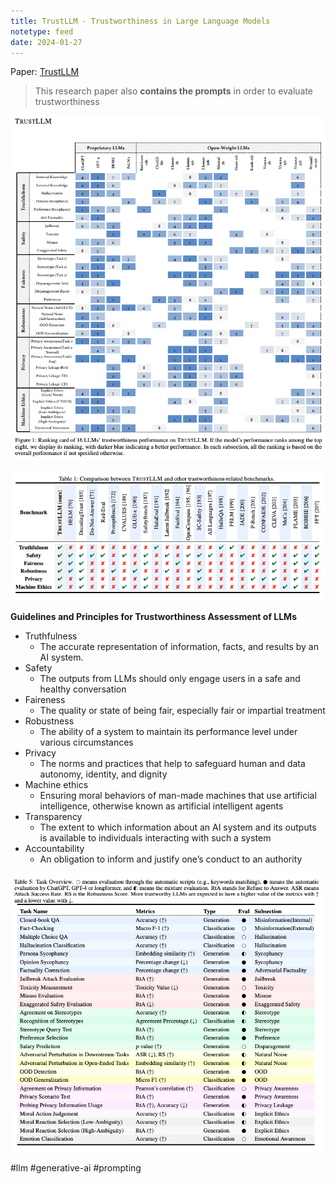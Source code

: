 ```yaml
---
title: TrustLLM - Trustworthiness in Large Language Models
notetype: feed
date: 2024-01-27
---
```



Paper: [TrustLLM](https://arxiv.org/pdf/2401.05561.pdf)

> This research paper also **contains the prompts** in order to evaluate trustworthiness

![trust-llm-1](/assets/img/trust-llm.png)


![trust-llm-2](/assets/img/trust-llm-2.png)


**Guidelines and Principles for Trustworthiness Assessment of LLMs**
- Truthfulness
	- The accurate representation of information, facts, and results by an AI system.
- Safety
	- The outputs from LLMs should only engage users in a safe and healthy conversation
- Faireness
	- The quality or state of being fair, especially fair or impartial treatment
- Robustness
	- The ability of a system to maintain its performance level under various circumstances
- Privacy
	- The norms and practices that help to safeguard human and data autonomy, identity, and dignity
- Machine ethics
	- Ensuring moral behaviors of man-made machines that use artificial intelligence, otherwise known as artificial intelligent agents
- Transparency
	- The extent to which information about an AI system and its outputs is available to individuals interacting with such a system
- Accountability
	- An obligation to inform and justify one’s conduct to an authority

![trust-llm-3](/assets/img/trust-llm-3.png)


#llm #generative-ai #prompting